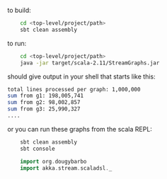 

to build:
```bash
    cd <top-level/project/path>
    sbt clean assembly
```
to run:
```bash
	cd <top-level/project/path>
	java -jar target/scala-2.11/StreamGraphs.jar
```

should give output in your shell that starts like this:

```bash
total lines processed per graph: 1,000,000
sum from g1: 198,005,741
sum from g2: 98,002,857
sum from g3: 25,990,327
....
```

or you can run these graphs from the scala REPL:
```bash
    sbt clean assembly
    sbt console
```
```scala
    import org.dougybarbo
    import akka.stream.scaladsl._
```
